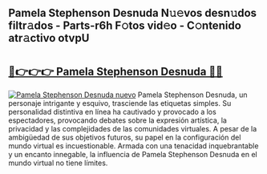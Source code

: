 ## Pamela Stephenson Desnuda N𝚞𝚎vos desn𝚞dos filtr𝚊dos - Parts-r6h F𝚘tos vid𝚎o - C𝚘ntenido atr𝚊ctivo otvpU

# <h2><a href="http://mb5r8c3.tromn.icu/?c=Pamela+Stephenson+Desnuda">🔗👉👉👉 Pamela Stephenson Desnuda 🔗🔗</a></h2>

[![Pamela Stephenson Desnuda nuevo](https://i.imgur.com/pEAQMta.gif)](http://mb5r8c3.tromn.icu/?c=Pamela+Stephenson+Desnuda)
Pamela Stephenson Desnuda, un personaje intrigante y esquivo, trasciende las etiquetas simples. Su personalidad distintiva en línea ha cautivado y provocado a los espectadores, provocando debates sobre la expresión artística, la privacidad y las complejidades de las comunidades virtuales. A pesar de la ambigüedad de sus objetivos futuros, su papel en la configuración del mundo virtual es incuestionable. Armada con una tenacidad inquebrantable y un encanto innegable, la influencia de Pamela Stephenson Desnuda en el mundo virtual no tiene límites.
